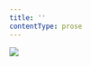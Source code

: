 ```yaml
---
title: ''
contentType: prose
---
```


<section>

![](../Images/obalka_banalni_pribeh.jpg)

</section>
